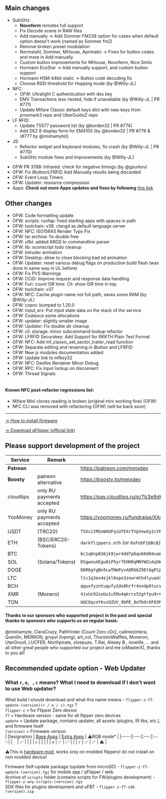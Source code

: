 ## Main changes
- SubGHz:
    - **Novoferm** remotes full support
    - Fix Decode scene in RAW files
    - Add manually -> Add Sommer FM238 option for cases when default option doesn't work (named as Sommer fm2)
    - Remove broken preset modulation
    - Normstahl, Sommer, MHouse, Aprimatic -> Fixes for button codes and more in Add manually
    - Custom button improvements for MHouse, Novoferm, Nice Smilo
    - Hormann EcoStar -> Add manually support, and custom button support
    - Hormann HSM 44bit static -> Button code decoding fix
    - Choose RSSI threshold for Hopping mode (by @Willy-JL)
- NFC: 
    - OFW: Ultralight C authentication with des key
    - EMV Transactions less nested, hide if unavailable (by @Willy-JL | PR #771)
    - Update Mifare Classic default keys dict with new keys from proxmark3 repo and UberGuidoZ repo
- LF RFID: 
    - Update T5577 password list (by @korden32 | PR #774)
    - Add DEZ 8 display form for EM4100 (by @korden32 | PR #776 & (#777 by @mishamyte))
- JS: 
    - Refactor widget and keyboard modules, fix crash (by @Willy-JL | PR #770)
    - SubGHz module fixes and improvements (by @Willy-JL)
* OFW PR 3788: Infrared: check for negative timings (by @gsurkov)
* OFW: Fix iButton/LFRFID Add Manually results being discarded
* OFW: Event Loop Timers
* OFW: Updater: resource compression
* Apps: **Check out more Apps updates and fixes by following** [this link](https://github.com/xMasterX/all-the-plugins/commits/dev)
## Other changes
* OFW: Code formatting update 
* OFW: scripts: runfap: fixed starting apps with spaces in path
* OFW: toolchain: v38. clangd as default language server
* OFW: NFC: ISO15693 Render Typo Fix
* OFW: tar archive: fix double free
* OFW: ufbt: added ARGS to commandline parser
* OFW: lib: sconscript todo cleanup
* OFW: Intruder animation
* OFW: Desktop: allow to close blocking bad sd animation
* OFW: Updater: reset various debug flags on production build flash (was done in same way in UL before)
* OFW: Fix PVS Warnings
* OFW: CCID: Improve request and response data handling
* OFW: Furi: count ISR time. Cli: show ISR time in top.
* OFW: toolchain: v37
* OFW: NFC: Cache plugin name not full path, saves some RAM (by @Willy-JL)
* OFW: copro: bumped to 1.20.0
* OFW: input_srv: Put input state data on the stack of the service
* OFW: Coalesce some allocations
* OFW: updater: slightly smaller image
* OFW: Updater: Fix double dir cleanup
* OFW: cli: storage: minor subcommand lookup refactor
* OFW: LFRFID Securakey: Add Support for RKKTH Plain Text Format
* OFW: NFC: Add mf_classic_set_sector_trailer_read function
* OFW: Separate editing and renaming in iButton and LFRFID
* OFW: New js modules documentation added 
* OFW: Update link to mfkey32
* OFW: NFC: Desfire Renderer Minor Debug 
* OFW: RPC: Fix input lockup on disconnect
* OFW: Thread Signals
<br><br>
#### Known NFC post-refactor regressions list: 
- Mifare Mini clones reading is broken (original mini working fine) (OFW)
- NFC CLI was removed with refactoring (OFW) (will be back soon)

----

[-> How to install firmware](https://github.com/DarkFlippers/unleashed-firmware/blob/dev/documentation/HowToInstall.md)

[-> Download qFlipper (official link)](https://flipperzero.one/update)

## Please support development of the project
|Service|Remark|Link/Wallet|
|-|-|-|
|**Patreon**||https://patreon.com/mmxdev|
|**Boosty**|patreon alternative|https://boosty.to/mmxdev|
|cloudtips|only RU payments accepted|https://pay.cloudtips.ru/p/7b3e9d65|
|YooMoney|only RU payments accepted|https://yoomoney.ru/fundraise/XA49mgQLPA0.221209|
|USDT|(TRC20)|`TSXcitMSnWXUFqiUfEXrTVpVewXy2cYhrs`|
|ETH|(BSC/ERC20-Tokens)|`darkflippers.eth` (or `0xFebF1bBc8229418FF2408C07AF6Afa49152fEc6a`)|
|BTC||`bc1q0np836jk9jwr4dd7p6qv66d04vamtqkxrecck9`|
|SOL|(Solana/Tokens)|`DSgwouAEgu8iP5yr7EHHDqMNYWZxAqXWsTEeqCAXGLj8`|
|DOGE||`D6R6gYgBn5LwTNmPyvAQR6bZ9EtGgFCpvv`|
|LTC||`ltc1q3ex4ejkl0xpx3znwrmth4lyuadr5qgv8tmq8z9`|
|BCH||`qquxfyzntuqufy2dx0hrfr4sndp0tucvky4sw8qyu3`|
|XMR|(Monero)| `41xUz92suUu1u5Mu4qkrcs52gtfpu9rnZRdBpCJ244KRHf6xXSvVFevdf2cnjS7RAeYr5hn9MsEfxKoFDRSctFjG5fv1Mhn`|
|TON||`UQCOqcnYkvzOZUV_9bPE_8oTbOrOF03MnF-VcJyjisTZmsxa`|

#### Thanks to our sponsors who supported project in the past and special thanks to sponsors who supports us on regular basis:
@mishamyte, ClaraCrazy, Pathfinder [Count Zero cDc], callmezimbra, Quen0n, MERRON, grvpvl (lvpvrg), art_col, ThurstonWaffles, Moneron, UterGrooll, LUCFER, Northpirate, zloepuzo, T.Rat, Alexey B., ionelife, ...
and all other great people who supported our project and me (xMasterX), thanks to you all!


## **Recommended update option - Web Updater**

### What `r`, `e`, ` `, `c` means? What I need to download if I don't want to use Web updater?
What build I should download and what this name means - `flipper-z-f7-update-(version)(r / e / c).tgz` ? <br>
`flipper-z` = for Flipper Zero device<br>
`f7` = Hardware version - same for all flipper zero devices<br>
`update` = Update package, contains updater, all assets (plugins, IR libs, etc.), and firmware itself<br>
`(version)` = Firmware version<br>
| Designation | [Base Apps](https://github.com/xMasterX/all-the-plugins#default-pack) | [Extra Apps](https://github.com/xMasterX/all-the-plugins#extra-pack) | ⚠️RGB mode* |
|-----|:---:|:---:|:---:|
| ` ` | ✅ |  |  |
| `c` |  |  |  |
| `e` | ✅ | ✅ |  |
| `r` | ✅ | ✅ | ⚠️ |

⚠️This is [hardware mod](https://github.com/quen0n/flipperzero-firmware-rgb#readme), works only on modded flippers! do not install on non modded device!

Firmware Self-update package (update from microSD) - `flipper-z-f7-update-(version).tgz` for mobile app / qFlipper / web<br>
Archive of `scripts` folder (contains scripts for FW/plugins development) - `flipper-z-any-scripts-(version).tgz`<br>
SDK files for plugins development and uFBT - `flipper-z-f7-sdk-(version).zip`



